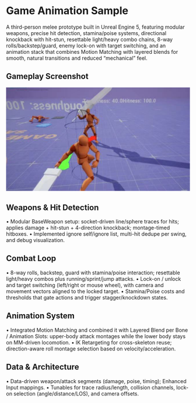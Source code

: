 # Game Animation Sample
A third-person melee prototype built in Unreal Engine 5, featuring modular weapons, precise hit detection, stamina/poise systems, directional knockback with hit-stun, resettable light/heavy combo chains, 8-way rolls/backstep/guard, enemy lock-on with target switching, and an animation stack that combines Motion Matching with layered blends for smooth, natural transitions and reduced “mechanical” feel.

## Gameplay Screenshot
![gameplay](https://github.com/AeAloysius/Game-Animation-Sample/blob/main/gas.jpg)

## Weapons & Hit Detection
•	Modular BaseWeapon setup: socket-driven line/sphere traces for hits; applies damage + hit-stun + 4-direction knockback; montage-timed hitboxes.
•	Implemented ignore self/ignore list, multi-hit dedupe per swing, and debug visualization.

## Combat Loop
•	8-way rolls, backstep, guard with stamina/poise interaction; resettable light/heavy combos plus running/sprint/jump attacks.
•	Lock-on / unlock and target switching (left/right or mouse wheel), with camera and movement vectors aligned to the locked target.
•	Stamina/Poise costs and thresholds that gate actions and trigger stagger/knockdown states.

## Animation System
•	Integrated Motion Matching and combined it with Layered Blend per Bone / Animation Slots: upper-body attack montages while the lower body stays on MM-driven locomotion.
•	IK Retargeting for cross-skeleton reuse; direction-aware roll montage selection based on velocity/acceleration.

## Data & Architecture
•	Data-driven weapon/attack segments (damage, poise, timing); Enhanced Input mappings.
•	Tunables for trace radius/length, collision channels, lock-on selection (angle/distance/LOS), and camera offsets.

